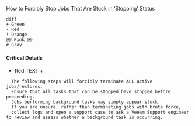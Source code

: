 How to Forcibly Stop Jobs That Are Stuck in ‘Stopping’ Status
```
diff
+ Green
- Red
! Orange
@@ Pink @@
# Gray
```

#### Critical Details

+ Red TEXT +
```
  The following steps will forcibly terminate ALL active jobs/restores.
  Ensure that all tasks that can be stopped have stopped before proceeding.
  Jobs performing background tasks may simply appear stuck.
  If you are unsure, rather than terminating jobs with brute force, 
  collect logs and open a support case to ask a Veeam Support engineer to review and assess whether a background task is occurring.
  ```

```
```

```
```

```
```

